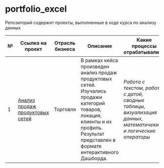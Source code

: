 # portfolio_excel
Репозиторий содержит проекты, выполненные в ходе курса по анализу данных

№ | Ссылка на проект | Отрасль бизнеса | Описание | Какие процессы отрабатывались | Презентация проекта 
---|---|---|---|---|---
1 | [Анализ продаж продуктовых сетей](https://github.com/MatveevAE-dev/portfolio_excel/blob/bd5e95d011387e7a39b8fa9d9e9e4fea906820b5/%D0%9A%D0%B5%D0%B9%D1%81%20%D0%BF%D0%BE%20excel%20%D0%90%D0%BD%D0%B0%D0%BB%D0%B8%D0%B7%20%D0%BF%D1%80%D0%BE%D0%B4%D1%83%D0%BA%D1%82%D0%BE%D0%B2%D1%8B%D1%85%20%D1%81%D0%B5%D1%82%D0%B5%D0%B9.xlsx)| Торговля | В рамках кейса произведен анализ продаж продуктовых сетей. Изучались продажи категорий товаров, локация, клиенты и их профиль. Результат представлен в формате интерактивного Дашборда.| *Работа с текстом, работа с датой, сводные таблицы, визуализация данных, математичекие и логические операторы* | [-]
